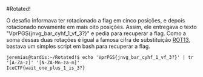 #Rotated!

O desafio informava ter rotacionado a flag em cinco posições, e depois
rotacionado novamente em mais oito posições. Assim, ele entregava o texto
"VprPGS{jnvg_bar_cyhf_1_vf_3?}" e pedia para recuperar a flag. Como a soma
dessas duas rotações é igual a famosa cifra de substituição
[ROT13](https://en.wikipedia.org/wiki/ROT13), bastava um simples script em bash
para recuperar a flag.

```
jeremias@tardis:~/Rotated!$ echo 'VprPGS{jnvg_bar_cyhf_1_vf_3?}' | tr '[A-Za-z]' '[N-ZA-Mn-za-m]'
IceCTF{wait_one_plus_1_is_3?}
```
